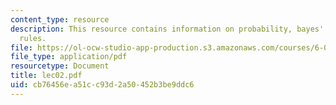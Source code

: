 ```yaml
---
content_type: resource
description: This resource contains information on probability, bayes' rule, and other
  rules.
file: https://ol-ocw-studio-app-production.s3.amazonaws.com/courses/6-041-probabilistic-systems-analysis-and-applied-probability-spring-2006/cb76456ea51cc93d2a50452b3be9ddc6_lec02.pdf
file_type: application/pdf
resourcetype: Document
title: lec02.pdf
uid: cb76456e-a51c-c93d-2a50-452b3be9ddc6
---
```

